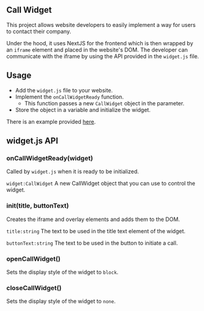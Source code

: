 ## Call Widget
This project allows website developers to easily implement a way for users to contact their company.

Under the hood, it uses NextJS for the frontend which is then wrapped by an ``iframe`` element and
placed in the website's DOM. The developer can communicate with the iframe by using the API
provided in the ``widget.js`` file.

## Usage
- Add the ``widget.js`` file to your website.
- Implement the ``onCallWidgetReady`` function.
  - This function passes a new ``CallWidget`` object in the parameter.
- Store the object in a variable and initialize the widget.

There is an example provided [here](https://github.com/deidis/call-widget-nextjs/tree/main/example).

## widget.js API

### onCallWidgetReady(widget)
Called by ``widget.js`` when it is ready to be initialized.

``widget:CallWidget`` A new CallWidget object that you can use to control the widget.

### init(title, buttonText)
Creates the iframe and overlay elements and adds them to the DOM.

``title:string`` The text to be used in the title text element of the widget.

``buttonText:string`` The text to be used in the button to initiate a call.

### openCallWidget()
Sets the display style of the widget to ``block``.

### closeCallWidget()
Sets the display style of the widget to ``none``.

